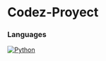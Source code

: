 # Codez-Proyect

### Languages
[![Python](https://img.shields.io/badge/python-3776ab?style=for-the-badge&logo=python&logoColor=white)](https://github.com/Himitsu-Proyect/Codez-Proyect)




